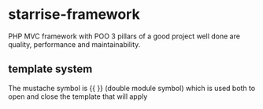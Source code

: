 # starrise-framework
PHP MVC framework with POO
3 pillars of a good project well done are quality, performance and maintainability.

## template system

The mustache symbol is {{ }} (double module symbol) which is used both to open and close the template that will apply



